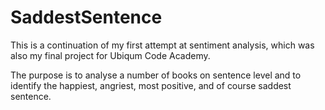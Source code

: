 # SaddestSentence

This is a continuation of my first attempt at sentiment analysis, which was also my final project for Ubiqum Code Academy.

The purpose is to analyse a number of books on sentence level and to identify the happiest, angriest, most positive, and of course saddest sentence.
